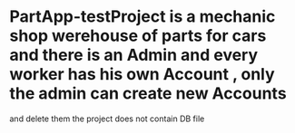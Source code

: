 # PartApp-testProject is a mechanic shop werehouse of parts for cars and there is an Admin and every worker has his own Account , only the admin can create new Accounts 
and delete them the project does not contain DB file 
